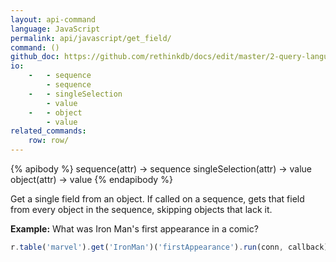 ```yaml
---
layout: api-command 
language: JavaScript
permalink: api/javascript/get_field/
command: ()
github_doc: https://github.com/rethinkdb/docs/edit/master/2-query-language/api/javascript/document-manipulation/get_field.md
io:
    -   - sequence
        - sequence
    -   - singleSelection
        - value
    -   - object
        - value
related_commands:
    row: row/
---
```


{% apibody %}
sequence(attr) → sequence
singleSelection(attr) → value
object(attr) → value
{% endapibody %}

Get a single field from an object. If called on a sequence, gets that field from every
object in the sequence, skipping objects that lack it.

__Example:__ What was Iron Man's first appearance in a comic?

```js
r.table('marvel').get('IronMan')('firstAppearance').run(conn, callback)
```


